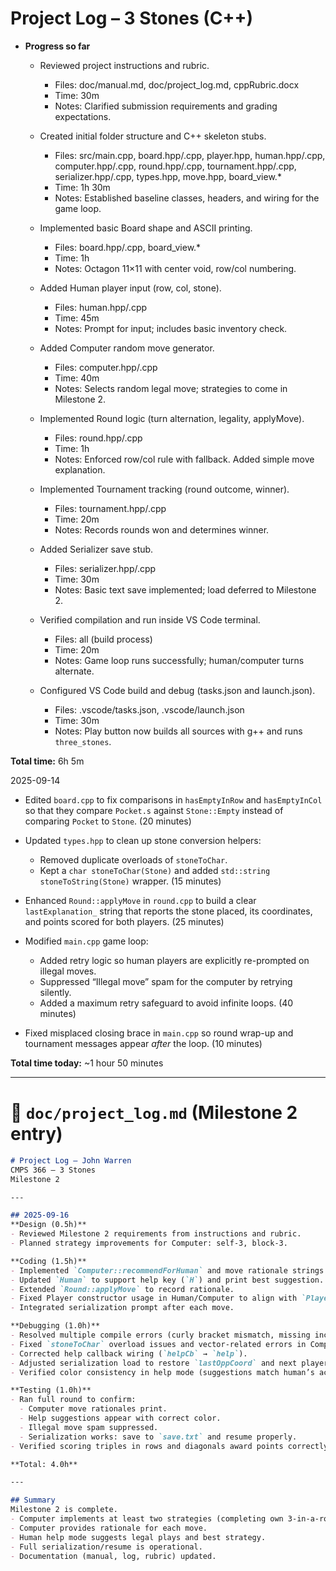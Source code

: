 # Project Log – 3 Stones (C++)

- **Progress so far**
  - Reviewed project instructions and rubric.  
    - Files: doc/manual.md, doc/project_log.md, cppRubric.docx  
    - Time: 30m  
    - Notes: Clarified submission requirements and grading expectations.  

  - Created initial folder structure and C++ skeleton stubs.  
    - Files: src/main.cpp, board.hpp/.cpp, player.hpp, human.hpp/.cpp, computer.hpp/.cpp, round.hpp/.cpp, tournament.hpp/.cpp, serializer.hpp/.cpp, types.hpp, move.hpp, board_view.*  
    - Time: 1h 30m  
    - Notes: Established baseline classes, headers, and wiring for the game loop.  

  - Implemented basic Board shape and ASCII printing.  
    - Files: board.hpp/.cpp, board_view.*  
    - Time: 1h  
    - Notes: Octagon 11×11 with center void, row/col numbering.  

  - Added Human player input (row, col, stone).  
    - Files: human.hpp/.cpp  
    - Time: 45m  
    - Notes: Prompt for input; includes basic inventory check.  

  - Added Computer random move generator.  
    - Files: computer.hpp/.cpp  
    - Time: 40m  
    - Notes: Selects random legal move; strategies to come in Milestone 2.  

  - Implemented Round logic (turn alternation, legality, applyMove).  
    - Files: round.hpp/.cpp  
    - Time: 1h  
    - Notes: Enforced row/col rule with fallback. Added simple move explanation.  

  - Implemented Tournament tracking (round outcome, winner).  
    - Files: tournament.hpp/.cpp  
    - Time: 20m  
    - Notes: Records rounds won and determines winner.  

  - Added Serializer save stub.  
    - Files: serializer.hpp/.cpp  
    - Time: 30m  
    - Notes: Basic text save implemented; load deferred to Milestone 2.  

  - Verified compilation and run inside VS Code terminal.  
    - Files: all (build process)  
    - Time: 20m  
    - Notes: Game loop runs successfully; human/computer turns alternate.  

  - Configured VS Code build and debug (tasks.json and launch.json).  
    - Files: .vscode/tasks.json, .vscode/launch.json  
    - Time: 30m  
    - Notes: Play button now builds all sources with g++ and runs `three_stones`.  

**Total time:** 6h 5m

2025-09-14

- Edited `board.cpp` to fix comparisons in `hasEmptyInRow` and `hasEmptyInCol` so that they compare `Pocket.s` against `Stone::Empty` instead of comparing `Pocket` to `Stone`. (20 minutes)

- Updated `types.hpp` to clean up stone conversion helpers:
  - Removed duplicate overloads of `stoneToChar`.
  - Kept a `char stoneToChar(Stone)` and added `std::string stoneToString(Stone)` wrapper. (15 minutes)

- Enhanced `Round::applyMove` in `round.cpp` to build a clear `lastExplanation_` string that reports the stone placed, its coordinates, and points scored for both players. (25 minutes)

- Modified `main.cpp` game loop:
  - Added retry logic so human players are explicitly re-prompted on illegal moves.
  - Suppressed “Illegal move” spam for the computer by retrying silently.
  - Added a maximum retry safeguard to avoid infinite loops. (40 minutes)

- Fixed misplaced closing brace in `main.cpp` so round wrap-up and tournament messages appear *after* the loop. (10 minutes)

**Total time today:** ~1 hour 50 minutes


---

# 📝 `doc/project_log.md` (Milestone 2 entry)

```markdown
# Project Log — John Warren
CMPS 366 — 3 Stones
Milestone 2

---

## 2025-09-16
**Design (0.5h)**  
- Reviewed Milestone 2 requirements from instructions and rubric.
- Planned strategy improvements for Computer: self-3, block-3.

**Coding (1.5h)**  
- Implemented `Computer::recommendForHuman` and move rationale strings.
- Updated `Human` to support help key (`H`) and print best suggestion.
- Extended `Round::applyMove` to record rationale.
- Fixed Player constructor usage in Human/Computer to align with `PlayerKind`.
- Integrated serialization prompt after each move.

**Debugging (1.0h)**  
- Resolved multiple compile errors (curly bracket mismatch, missing includes, wrong type signatures).
- Fixed `stoneToChar` overload issues and vector-related errors in Computer class.
- Corrected help callback wiring (`helpCb` → `help`).
- Adjusted serialization load to restore `lastOppCoord` and next player correctly.
- Verified color consistency in help mode (suggestions match human’s actual color).

**Testing (1.0h)**  
- Ran full round to confirm:
  - Computer move rationales print.
  - Help suggestions appear with correct color.
  - Illegal move spam suppressed.
  - Serialization works: save to `save.txt` and resume properly.
- Verified scoring triples in rows and diagonals award points correctly.

**Total: 4.0h**

---

## Summary
Milestone 2 is complete.  
- Computer implements at least two strategies (completing own 3-in-a-row, blocking opponent).  
- Computer provides rationale for each move.  
- Human help mode suggests legal plays and best strategy.  
- Full serialization/resume is operational.  
- Documentation (manual, log, rubric) updated.

